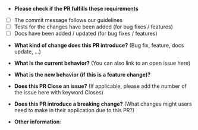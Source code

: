 - **Please check if the PR fulfills these requirements**

* [ ] The commit message follows our guidelines
* [ ] Tests for the changes have been added (for bug fixes / features)
* [ ] Docs have been added / updated (for bug fixes / features)

- **What kind of change does this PR introduce?** (Bug fix, feature, docs update, ...)

- **What is the current behavior?** (You can also link to an open issue here)

- **What is the new behavior (if this is a feature change)?**

- **Does this PR Close an issue?** (If applicable, please add the number of the issue here with keyword Closes)

- **Does this PR introduce a breaking change?** (What changes might users need to make in their application due to this PR?)

- **Other information**:
